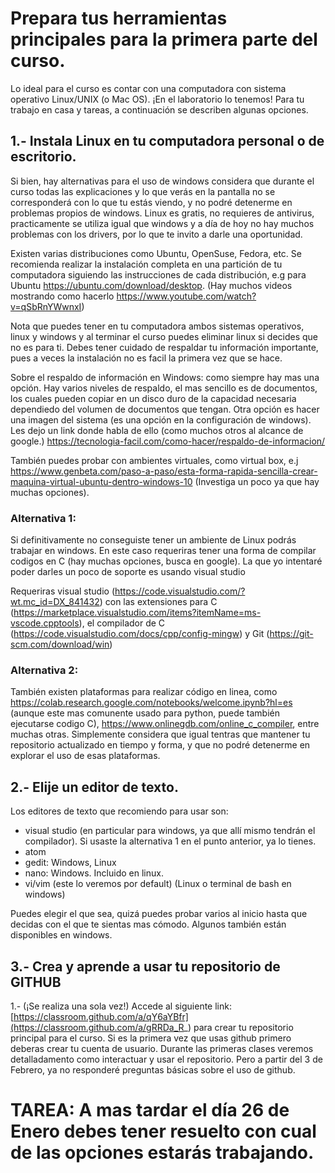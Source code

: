 # Prepara tus herramientas principales para la primera parte del curso.

Lo ideal para el curso es contar con una computadora con sistema operativo Linux/UNIX (o Mac OS). ¡En el laboratorio lo tenemos!
Para tu trabajo en casa y tareas, a continuación se describen algunas opciones. 

## 1.- Instala Linux en tu computadora personal o de escritorio.  

Si bien, hay alternativas para el uso de windows considera que durante el curso todas las explicaciones y lo que verás en la pantalla no se corresponderá con lo que tu estás viendo, y no podré detenerme en problemas propios de windows. 
Linux es gratis, no requieres de antivirus, practicamente se utiliza igual que windows y a día de hoy no hay muchos problemas con los drivers, por lo que te invito a darle una oportunidad.

Existen varias distribuciones como Ubuntu, OpenSuse, Fedora, etc. Se recomienda realizar la instalación completa en una partición de tu computadora siguiendo las instrucciones de cada distribución, e.g para Ubuntu https://ubuntu.com/download/desktop. (Hay muchos videos mostrando como hacerlo https://www.youtube.com/watch?v=qSbRnYWwnxI)

Nota que puedes tener en tu computadora ambos sistemas operativos, linux y windows y al terminar el curso puedes eliminar linux si decides que no es para ti. Debes tener cuidado de respaldar tu información importante, pues a veces la instalación no es facil la primera vez que se hace.

Sobre el respaldo de información en Windows: como siempre hay mas una opción. Hay varios niveles de respaldo, el mas sencillo es de documentos, los cuales pueden copiar en un disco duro de la capacidad necesaria dependiedo del volumen de documentos que tengan. Otra opción es hacer una imagen del sistema (es una opción en la configuración de windows). Les dejo un link donde habla de ello (como muchos otros al alcance de google.) https://tecnologia-facil.com/como-hacer/respaldo-de-informacion/

También puedes probar con ambientes virtuales, como virtual box, e.j https://www.genbeta.com/paso-a-paso/esta-forma-rapida-sencilla-crear-maquina-virtual-ubuntu-dentro-windows-10 (Investiga un poco ya que hay muchas opciones). 

### Alternativa 1:

Si definitivamente no conseguiste tener un ambiente de Linux podrás trabajar en windows. En este caso requeriras tener una forma de compilar codigos en C (hay muchas opciones, busca en google). La que yo intentaré poder darles un poco de soporte es usando visual studio

Requeriras visual studio (https://code.visualstudio.com/?wt.mc_id=DX_841432) con las extensiones para C (https://marketplace.visualstudio.com/items?itemName=ms-vscode.cpptools), el compilador de C (https://code.visualstudio.com/docs/cpp/config-mingw) y Git (https://git-scm.com/download/win)

### Alternativa 2: 

También existen plataformas para realizar código en linea, como https://colab.research.google.com/notebooks/welcome.ipynb?hl=es (aunque este mas comunente usado para python, puede también ejecutarse codigo C), https://www.onlinegdb.com/online_c_compiler, entre muchas otras. Simplemente considera que igual tentras que mantener tu repositorio actualizado en tiempo y forma, y que no podré detenerme en explorar el uso de esas plataformas.

## 2.- Elije un editor de texto.

Los editores de texto que recomiendo para usar son:

- visual studio (en particular para windows, ya que allí mismo tendrán el compilador). Si usaste la alternativa 1 en el punto anterior, ya lo tienes. 
- atom
- gedit: Windows, Linux
- nano: Windows. Incluido en linux.
- vi/vim (este lo veremos por default) (Linux o terminal de bash en windows)

Puedes elegir el que sea, quizá puedes probar varios al inicio hasta que decidas con el que te sientas mas cómodo. Algunos también están disponibles en windows.

## 3.- Crea y aprende a usar tu repositorio de GITHUB

1.- (¡Se realiza una sola vez!) Accede al siguiente link:[https://classroom.github.com/a/qY6aYBfr](https://classroom.github.com/a/gRRDa_R_) para crear tu repositorio principal para el curso. Si es la primera vez que usas github primero deberas crear tu cuenta de usuario.
Durante las primeras clases veremos detalladamento como interactuar y usar el repositorio. Pero a partir del 3 de Febrero, ya no responderé preguntas básicas sobre el uso de github. 

# TAREA: A mas tardar el día 26 de Enero debes tener resuelto con cual de las opciones estarás trabajando.
